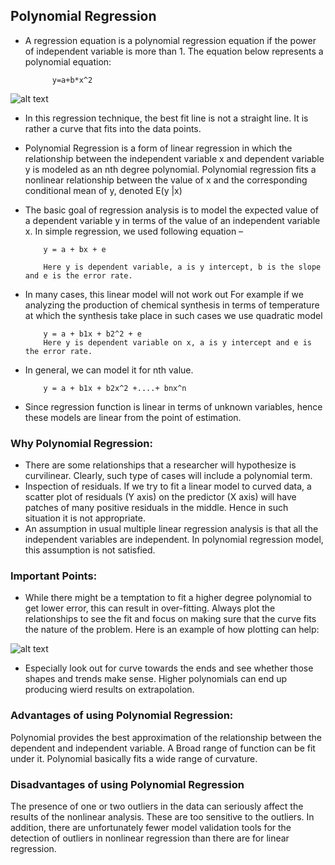 ## **Polynomial Regression**

- A regression equation is a polynomial regression equation if the power of independent variable is more than 1. The equation below represents a polynomial equation:

            y=a+b*x^2

![alt text](https://drive.google.com/uc?id=1KUBsFUslsY7hj1Fzm0e0mhkILvwijl4j)

- In this regression technique, the best fit line is not a straight line. It is rather a curve that fits into the data points.

- Polynomial Regression is a form of linear regression in which the relationship between the independent variable x and dependent variable y is modeled as an nth degree polynomial. Polynomial regression fits a nonlinear relationship between the value of x and the corresponding conditional mean of y, denoted E(y |x)

- The basic goal of regression analysis is to model the expected value of a dependent variable y in terms of the value of an independent variable x. In simple regression, we used following equation –

          y = a + bx + e

          Here y is dependent variable, a is y intercept, b is the slope and e is the error rate.

- In many cases, this linear model will not work out For example if we analyzing the production of chemical synthesis in terms of temperature at which the synthesis take place in such cases we use quadratic model

          y = a + b1x + b2^2 + e
          Here y is dependent variable on x, a is y intercept and e is the error rate.

- In general, we can model it for nth value.

          y = a + b1x + b2x^2 +....+ bnx^n

- Since regression function is linear in terms of unknown variables, hence these models are linear from the point of estimation.

### **Why Polynomial Regression:**

- There are some relationships that a researcher will hypothesize is curvilinear. Clearly, such type of cases will include a polynomial term.
- Inspection of residuals. If we try to fit a linear model to curved data, a scatter plot of residuals (Y axis) on the predictor (X axis) will have patches of many positive residuals in the middle. Hence in such situation it is not appropriate.
- An assumption in usual multiple linear regression analysis is that all the independent variables are independent. In polynomial regression model, this assumption is not satisfied.

### **Important Points**:

- While there might be a temptation to fit a higher degree polynomial to get lower error, this can result in over-fitting. Always plot the relationships to see the fit and focus on making sure that the curve fits the nature of the problem. Here is an example of how plotting can help:

![alt text](https://drive.google.com/uc?id=1cMmax1QwPOJVRJ0Jzf4tbPvgMs45MHHd)

- Especially look out for curve towards the ends and see whether those shapes and trends make sense. Higher polynomials can end up producing wierd results on extrapolation.

### **Advantages of using Polynomial Regression:**

Polynomial provides the best approximation of the relationship between the dependent and independent variable.
A Broad range of function can be fit under it.
Polynomial basically fits a wide range of curvature.

### **Disadvantages of using Polynomial Regression**

The presence of one or two outliers in the data can seriously affect the results of the nonlinear analysis.
These are too sensitive to the outliers.
In addition, there are unfortunately fewer model validation tools for the detection of outliers in nonlinear regression than there are for linear regression.
